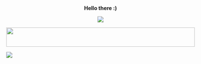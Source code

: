<!--
<h1 align="center">When you have just broke a production, but you also have an attention deficit </h1>
<img width="100%" src="https://media.giphy.com/media/l1J9LXPPgLvetNCDK/giphy.gif">
-->


<div align="center">
  <b>Hello there :)</b>  

  <!-- I will count it as a HI ¯\_(ツ)_/¯  -->
  ![](https://komarev.com/ghpvc/?username=wald33&color=blueviolet&style=flat-square&label=(╯°□°)╯ )
  
<img width="100%" height="52" src="https://spotify-badge-q6f846471-wald3.vercel.app/api/now-playing.svg">
</div>



<!-- <a align="center" href="https://github.com/KnlnKS/leetcode-stats">
  <img alt="LeetCode Stat Card" src="https://apu5rh8gxk.execute-api.us-east-1.amazonaws.com/default/leetcode-stats?username=wald3&theme=dark" width="400"/>
</a> -->

![](https://hit.yhype.me/github/profile?user_id=40742588)

[//]:![](https://komarev.com/ghpvc/?username=wald3&color=blueviolet&style=flat-square&label=   (╯°□°)╯   )
[//]:<img width="100%" src="https://media.giphy.com/media/l1J9LXPPgLvetNCDK/giphy.gif">
<!-- [ ] <- No-Break Space, feel free to use  -->
